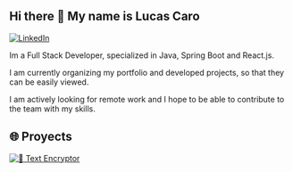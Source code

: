 ## Hi there 👋 My name is Lucas Caro

[![LinkedIn](https://img.shields.io/badge/LinkedIn-Profile-blue?logo=linkedin&style=flat-square)]([https://www.linkedin.com/in/tu-usuario/](https://www.linkedin.com/in/lucas-nahuel-caro/))


Im a Full Stack Developer, specialized in Java, Spring Boot and React.js.

I am currently organizing my portfolio and developed projects, so that they can be easily viewed.

I am actively looking for remote work and I hope to be able to contribute to the team with my skills.

<h2>🌐 Proyects </h2>

[![🔐 Text Encryptor](https://img.shields.io/badge/Text_Encryptor-Visit-blue?style=for-the-badge&logo=githubpages)](https://lucascaro97.github.io/ChallengeEncriptadorTextoAlura/)
 
